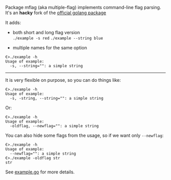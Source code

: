 Package mflag (aka multiple-flag) implements command-line flag parsing.  
It's an **hacky** fork of the [official golang package](http://golang.org/pkg/flag/)

It adds:

* both short and long flag version  
`./example -s red` `./example --string blue`

* multiple names for the same option  
```
€>./example -h
Usage of example:
  -s, --string="": a simple string
```

___
It is very flexible on purpose, so you can do things like:  
```
€>./example -h
Usage of example:
  -s, -string, --string="": a simple string
```

Or:  
```
€>./example -h
Usage of example:
  -oldflag, --newflag="": a simple string
```

You can also hide some flags from the usage, so if we want only `--newflag`:  
```
€>./example -h
Usage of example:
  --newflag="": a simple string
€>./example -oldflag str
str
```

See [example.go](example/example.go) for more details.
